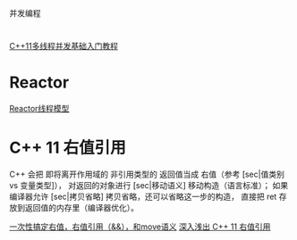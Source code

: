 并发编程
# 
[C++11多线程并发基础入门教程](https://zhuanlan.zhihu.com/p/194198073)   


# Reactor
[Reactor线程模型](https://zhuanlan.zhihu.com/p/69341619)    


#  C++ 11 右值引用
C++ 会把 即将离开作用域的 非引用类型的 返回值当成 右值（参考 [sec|值类别 vs 变量类型]），
对返回的对象进行 [sec|移动语义] 移动构造（语言标准）；
如果编译器允许 [sec|拷贝省略] 拷贝省略，还可以省略这一步的构造，
直接把 ret 存放到返回值的内存里（编译器优化）。  

[一次性搞定右值，右值引用（&&），和move语义](https://juejin.cn/post/6844903497075294216) 
[深入浅出 C++ 11 右值引用](https://zhuanlan.zhihu.com/p/107445960) 
